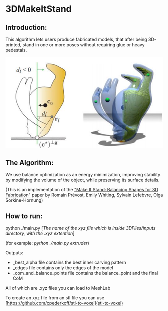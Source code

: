 # 3DMakeItStand

## Introduction:
This algorithm lets users produce fabricated models, that after being 3D-printed, stand in one or more poses without requiring glue or heavy pedestals.

![Example](https://github.com/omeredel/3DMakeItStand/blob/master/readme_example.JPG)

## The Algorithm:
We use balance optimization as an energy minimization, improving stability by modifying the volume of the object, while preserving its surface details.

(This is an implementation of the ["Make It Stand: Balancing Shapes for 3D Fabrication"](https://igl.ethz.ch/projects/make-it-stand/make-it-stand-siggraph-2013-prevost-et-al.pdf) paper by Romain Prévost, Emily Whiting, Sylvain Lefebvre, Olga Sorkine-Hornung)



## How to run:
python ./main.py [_The name of the xyz file which is inside 3DFiles/inputs directory, with the .xyz extention_]

(for example: _python ./main.py extruder_)

Outputs:
- _best_alpha file contains the best inner carving pattern
- _edges file contains only the edges of the model
- _com_and_balance_points file contains the balance_point and the final CoM

All of which are .xyz files you can load to MeshLab

To create an xyz file from an stl file you can use [https://github.com/cpederkoff/stl-to-voxel](stl-to-voxel)


